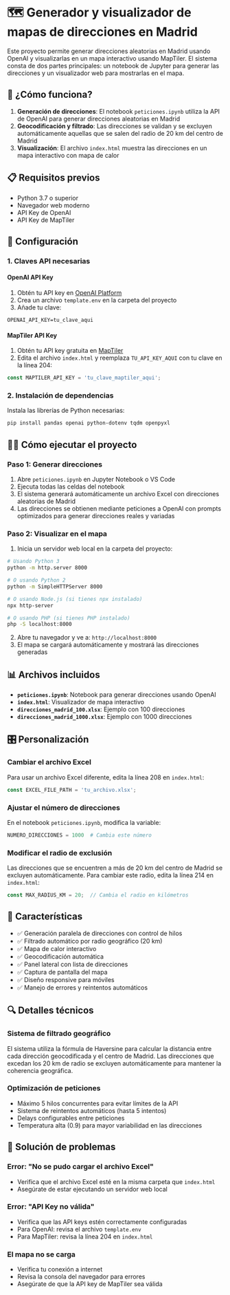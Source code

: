 # 🗺️ Generador y visualizador de mapas de direcciones en Madrid

Este proyecto permite generar direcciones aleatorias en Madrid usando OpenAI y visualizarlas en un mapa interactivo usando MapTiler. El sistema consta de dos partes principales: un notebook de Jupyter para generar las direcciones y un visualizador web para mostrarlas en el mapa.

## 🚀 ¿Cómo funciona?

1. **Generación de direcciones**: El notebook `peticiones.ipynb` utiliza la API de OpenAI para generar direcciones aleatorias en Madrid
2. **Geocodificación y filtrado**: Las direcciones se validan y se excluyen automáticamente aquellas que se salen del radio de 20 km del centro de Madrid
3. **Visualización**: El archivo `index.html` muestra las direcciones en un mapa interactivo con mapa de calor

## 📋 Requisitos previos

- Python 3.7 o superior
- Navegador web moderno
- API Key de OpenAI
- API Key de MapTiler

## 🔧 Configuración

### 1. Claves API necesarias

#### OpenAI API Key
1. Obtén tu API key en [OpenAI Platform](https://platform.openai.com/api-keys)
2. Crea un archivo `template.env` en la carpeta del proyecto
3. Añade tu clave:
```
OPENAI_API_KEY=tu_clave_aqui
```

#### MapTiler API Key
1. Obtén tu API key gratuita en [MapTiler](https://www.maptiler.com/cloud/)
2. Edita el archivo `index.html` y reemplaza `TU_API_KEY_AQUI` con tu clave en la línea 204:
```javascript
const MAPTILER_API_KEY = 'tu_clave_maptiler_aqui';
```

### 2. Instalación de dependencias

Instala las librerías de Python necesarias:

```bash
pip install pandas openai python-dotenv tqdm openpyxl
```

## 🏃‍♂️ Cómo ejecutar el proyecto

### Paso 1: Generar direcciones

1. Abre `peticiones.ipynb` en Jupyter Notebook o VS Code
2. Ejecuta todas las celdas del notebook
3. El sistema generará automáticamente un archivo Excel con direcciones aleatorias de Madrid
4. Las direcciones se obtienen mediante peticiones a OpenAI con prompts optimizados para generar direcciones reales y variadas

### Paso 2: Visualizar en el mapa

1. Inicia un servidor web local en la carpeta del proyecto:

```bash
# Usando Python 3
python -m http.server 8000

# O usando Python 2
python -m SimpleHTTPServer 8000

# O usando Node.js (si tienes npx instalado)
npx http-server

# O usando PHP (si tienes PHP instalado)
php -S localhost:8000
```

2. Abre tu navegador y ve a: `http://localhost:8000`
3. El mapa se cargará automáticamente y mostrará las direcciones generadas

## 📊 Archivos incluidos

- **`peticiones.ipynb`**: Notebook para generar direcciones usando OpenAI
- **`index.html`**: Visualizador de mapa interactivo
- **`direcciones_madrid_100.xlsx`**: Ejemplo con 100 direcciones
- **`direcciones_madrid_1000.xlsx`**: Ejemplo con 1000 direcciones

## 🎛️ Personalización

### Cambiar el archivo Excel
Para usar un archivo Excel diferente, edita la línea 208 en `index.html`:
```javascript
const EXCEL_FILE_PATH = 'tu_archivo.xlsx';
```

### Ajustar el número de direcciones
En el notebook `peticiones.ipynb`, modifica la variable:
```python
NUMERO_DIRECCIONES = 1000  # Cambia este número
```

### Modificar el radio de exclusión
Las direcciones que se encuentren a más de 20 km del centro de Madrid se excluyen automáticamente. Para cambiar este radio, edita la línea 214 en `index.html`:
```javascript
const MAX_RADIUS_KM = 20;  // Cambia el radio en kilómetros
```

## 🌟 Características

- ✅ Generación paralela de direcciones con control de hilos
- ✅ Filtrado automático por radio geográfico (20 km)
- ✅ Mapa de calor interactivo
- ✅ Geocodificación automática
- ✅ Panel lateral con lista de direcciones
- ✅ Captura de pantalla del mapa
- ✅ Diseño responsive para móviles
- ✅ Manejo de errores y reintentos automáticos

## 🔍 Detalles técnicos

### Sistema de filtrado geográfico
El sistema utiliza la fórmula de Haversine para calcular la distancia entre cada dirección geocodificada y el centro de Madrid. Las direcciones que excedan los 20 km de radio se excluyen automáticamente para mantener la coherencia geográfica.

### Optimización de peticiones
- Máximo 5 hilos concurrentes para evitar límites de la API
- Sistema de reintentos automáticos (hasta 5 intentos)
- Delays configurables entre peticiones
- Temperatura alta (0.9) para mayor variabilidad en las direcciones

## 🐛 Solución de problemas

### Error: "No se pudo cargar el archivo Excel"
- Verifica que el archivo Excel esté en la misma carpeta que `index.html`
- Asegúrate de estar ejecutando un servidor web local

### Error: "API Key no válida"
- Verifica que las API keys estén correctamente configuradas
- Para OpenAI: revisa el archivo `template.env`
- Para MapTiler: revisa la línea 204 en `index.html`

### El mapa no se carga
- Verifica tu conexión a internet
- Revisa la consola del navegador para errores
- Asegúrate de que la API key de MapTiler sea válida
